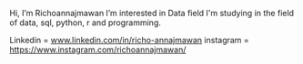 Hi, I’m Richoannajmawan
I’m interested in Data field
I'm studying in the field of data, sql, python, r and programming.

Linkedin  = www.linkedin.com/in/richo-annajmawan
instagram = https://www.instagram.com/richoannajmawan/
<!---
Richoannajmawan/Richoannajmawan is a ✨ special ✨ repository because its `README.md` (this file) appears on your GitHub profile.
You can click the Preview link to take a look at your changes.
--->
